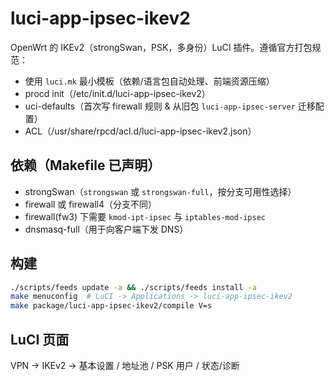 # luci-app-ipsec-ikev2

OpenWrt 的 IKEv2（strongSwan，PSK，多身份）LuCI 插件。遵循官方打包规范：
- 使用 `luci.mk` 最小模板（依赖/语言包自动处理、前端资源压缩）
- procd init（/etc/init.d/luci-app-ipsec-ikev2）
- uci-defaults（首次写 firewall 规则 & 从旧包 `luci-app-ipsec-server` 迁移配置）
- ACL（/usr/share/rpcd/acl.d/luci-app-ipsec-ikev2.json）

## 依赖（Makefile 已声明）
- strongSwan（`strongswan` 或 `strongswan-full`，按分支可用性选择）
- firewall 或 firewall4（分支不同）
- firewall(fw3) 下需要 `kmod-ipt-ipsec` 与 `iptables-mod-ipsec`
- dnsmasq-full（用于向客户端下发 DNS）

## 构建
```bash
./scripts/feeds update -a && ./scripts/feeds install -a
make menuconfig  # LuCI -> Applications -> luci-app-ipsec-ikev2
make package/luci-app-ipsec-ikev2/compile V=s
```

## LuCI 页面
VPN → IKEv2 → 基本设置 / 地址池 / PSK 用户 / 状态/诊断
